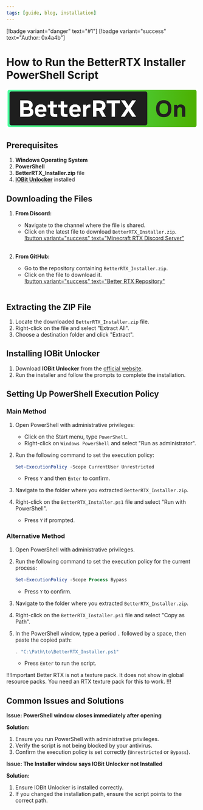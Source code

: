 ```yaml
---
tags: [guide, blog, installation]
---
```


[!badge variant="danger" text="#1"] [!badge variant="success" text="Author: 0x4a4b"]



# How to Run the BetterRTX Installer PowerShell Script

![BetterRTX On Logo](BetterRTXImages\BetterRTX_On.png)

## Prerequisites

1. **Windows Operating System**
2. **PowerShell**
3. **BetterRTX_Installer.zip** file
4. [**IOBit Unlocker**](https://www.iobit.com/en/iobit-unlocker.php) installed

## Downloading the Files

1. **From Discord:**
   - Navigate to the channel where the file is shared.
   - Click on the latest file to download `BetterRTX_Installer.zip`. <br>
     [!button variant="success" text="Minecraft RTX Discord Server"](https://discord.gg/minecraft-rtx-691547840463241267)<br><br>

   <!-- ![Download from Discord](BetterRTXImages/Download+from+Discord.webp) -->

2. **From GitHub:**
   - Go to the repository containing `BetterRTX_Installer.zip`.
   - Click on the file to download it. <br>
     [!button variant="success" text="Better RTX Repository"](https://github.com/BetterRTX/BetterRTX-Installer/releases/tag/v1.1.3)<br><br>

   <!-- ![Download from GitHub](BetterRTXImages/Download+from+GitHub.png) -->

## Extracting the ZIP File

1. Locate the downloaded `BetterRTX_Installer.zip` file.
2. Right-click on the file and select "Extract All".
3. Choose a destination folder and click "Extract".

## Installing IOBit Unlocker

1. Download **IOBit Unlocker** from the [official website](https://www.iobit.com/en/iobit-unlocker.php).
2. Run the installer and follow the prompts to complete the installation.

## Setting Up PowerShell Execution Policy

### Main Method

1. Open PowerShell with administrative privileges:
   - Click on the Start menu, type `PowerShell`.
   - Right-click on `Windows PowerShell` and select "Run as administrator".

   <!-- ![Run PowerShell as Admin](BetterRTXImages/Run+PowerShell+as+Admin.webp) -->

2. Run the following command to set the execution policy:
   ```powershell
   Set-ExecutionPolicy -Scope CurrentUser Unrestricted
   ```
   - Press `Y` and then `Enter` to confirm.

   <!-- ![Set Execution Policy](BetterRTXImages/Set+Execution+Policy.png) -->

3. Navigate to the folder where you extracted `BetterRTX_Installer.zip`.
4. Right-click on the `BetterRTX_Installer.ps1` file and select "Run with PowerShell".
   - Press `Y` if prompted.

   <!-- ![Run PowerShell Script](BetterRTXImages/Run+PowerShell+Script.png) -->

### Alternative Method

1. Open PowerShell with administrative privileges.
2. Run the following command to set the execution policy for the current process:
   ```powershell
   Set-ExecutionPolicy -Scope Process Bypass
   ```
   - Press `Y` to confirm.

   <!-- ![Set Execution Policy for Process](BetterRTXImages/Set+Execution+Policy+for+Process.png) -->

3. Navigate to the folder where you extracted `BetterRTX_Installer.zip`.
4. Right-click on the `BetterRTX_Installer.ps1` file and select "Copy as Path".

   <!-- ![Copy as Path](BetterRTXImages/Copy+as+Path.png) -->

5. In the PowerShell window, type a period `.` followed by a space, then paste the copied path:
   ```powershell
   . "C:\Path\to\BetterRTX_Installer.ps1"
   ```
   - Press `Enter` to run the script.

!!!Important
Better RTX is not a texture pack. It does not show in global resource packs. You need an RTX texture pack for this to work.
!!!

   <!-- ![Run Script with Path](BetterRTXImages/Run+Script+with+Path.png) -->

## Common Issues and Solutions

**Issue: PowerShell window closes immediately after opening**

**Solution:**
1. Ensure you run PowerShell with administrative privileges.
2. Verify the script is not being blocked by your antivirus.
3. Confirm the execution policy is set correctly (`Unrestricted` or `Bypass`).

**Issue: The Installer window says IOBit Unlocker not Installed**

**Solution:**
1. Ensure IOBit Unlocker is installed correctly.
2. If you changed the installation path, ensure the script points to the correct path.

